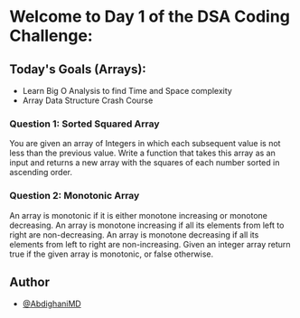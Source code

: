 # **Welcome to Day 1 of the DSA Coding Challenge:** 

## Today's Goals (Arrays):
- Learn Big O Analysis to find Time and Space complexity
- Array Data Structure Crash Course


### Question 1: Sorted Squared Array

You are given an array of Integers in which each subsequent value is not less than the previous value. Write a function that takes this array as an input and returns a new array with the squares of each number sorted in ascending order.

### Question 2: Monotonic Array

An array is monotonic if it is either monotone increasing or monotone decreasing. An array is monotone increasing if all its elements from left to right are non-decreasing. An array is monotone decreasing if all  its elements from left to right are non-increasing. Given an integer array return true if the given array is monotonic, or false otherwise.

## Author

- [@AbdighaniMD](https://github.com/AbdighaniMD)